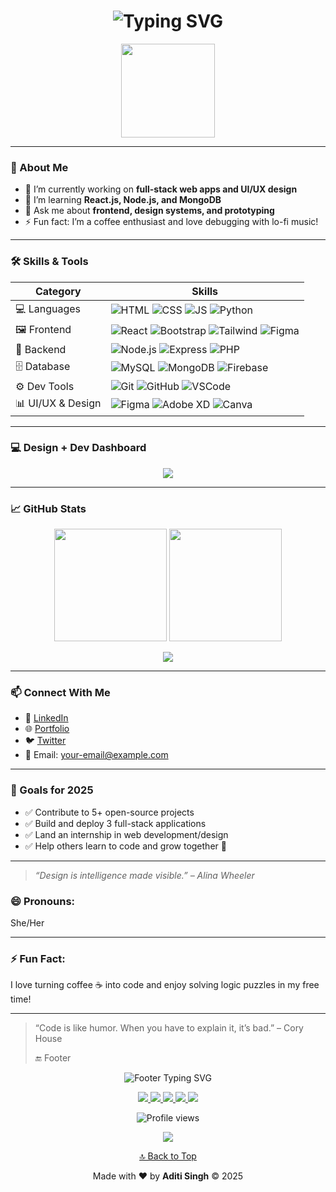 <h1 align="center">
  <img src="https://readme-typing-svg.demolab.com?font=Fira+Code&size=28&pause=1000&color=F78C6C&center=true&vCenter=true&width=435&lines=Hi+%F0%9F%91%8B%2C+I'm+Aditi+Singh;Frontend+%2B+UI%2FUX+Designer;MERN+Stack+Developer;Creative+Problem+Solver" alt="Typing SVG" />
</h1>

<p align="center">
  <img src="https://media.giphy.com/media/L8K62iTDkzGX6/giphy.gif" width="150" />
</p>

---

### 🚀 About Me
- 🔭 I’m currently working on **full-stack web apps and UI/UX design**
- 🌱 I’m learning **React.js, Node.js, and MongoDB**
- 💬 Ask me about **frontend, design systems, and prototyping**
- ⚡ Fun fact: I’m a coffee enthusiast and love debugging with lo-fi music!

---

### 🛠️ Skills & Tools

| Category          | Skills                                                                 |
|-------------------|------------------------------------------------------------------------|
| 💻 Languages       | ![HTML](https://img.shields.io/badge/-HTML5-E34F26?logo=html5&logoColor=fff) ![CSS](https://img.shields.io/badge/-CSS3-1572B6?logo=css3&logoColor=fff) ![JS](https://img.shields.io/badge/-JavaScript-F7DF1E?logo=javascript&logoColor=000) ![Python](https://img.shields.io/badge/-Python-3776AB?logo=python&logoColor=fff) |
| 🖼️ Frontend         | ![React](https://img.shields.io/badge/-React-61DAFB?logo=react&logoColor=000) ![Bootstrap](https://img.shields.io/badge/-Bootstrap-7952B3?logo=bootstrap&logoColor=fff) ![Tailwind](https://img.shields.io/badge/-Tailwind-06B6D4?logo=tailwindcss&logoColor=fff) ![Figma](https://img.shields.io/badge/-Figma-F24E1E?logo=figma&logoColor=fff) |
| 🔧 Backend          | ![Node.js](https://img.shields.io/badge/-Node.js-339933?logo=node.js&logoColor=fff) ![Express](https://img.shields.io/badge/-Express.js-000000?logo=express&logoColor=fff) ![PHP](https://img.shields.io/badge/-PHP-777BB4?logo=php&logoColor=fff) |
| 🗄️ Database         | ![MySQL](https://img.shields.io/badge/-MySQL-4479A1?logo=mysql&logoColor=fff) ![MongoDB](https://img.shields.io/badge/-MongoDB-47A248?logo=mongodb&logoColor=fff) ![Firebase](https://img.shields.io/badge/-Firebase-FFCA28?logo=firebase&logoColor=000) |
| ⚙️ Dev Tools        | ![Git](https://img.shields.io/badge/-Git-F05032?logo=git&logoColor=fff) ![GitHub](https://img.shields.io/badge/-GitHub-181717?logo=github&logoColor=fff) ![VSCode](https://img.shields.io/badge/-VSCode-007ACC?logo=visualstudiocode&logoColor=fff) |
| 📊 UI/UX & Design   | ![Figma](https://img.shields.io/badge/-Figma-F24E1E?logo=figma&logoColor=fff) ![Adobe XD](https://img.shields.io/badge/-AdobeXD-FF61F6?logo=adobexd&logoColor=fff) ![Canva](https://img.shields.io/badge/-Canva-00C4CC?logo=canva&logoColor=fff) |

---

### 💻 Design + Dev Dashboard

<p align="center">
  <img src="https://skillicons.dev/icons?i=html,css,js,react,nodejs,mongodb,git,github,figma,tailwind,vscode" />
</p>

---

### 📈 GitHub Stats

<p align="center">
  <img src="https://github-readme-stats.vercel.app/api?username=singhaditi55&show_icons=true&theme=tokyonight" height="180" />
  <img src="https://github-readme-streak-stats.herokuapp.com/?user=singhaditi55&theme=tokyonight" height="180" />
</p>

<p align="center">
  <img src="https://github-readme-stats.vercel.app/api/top-langs/?username=singhaditi55&layout=compact&theme=tokyonight" />
</p>

---

### 📫 Connect With Me

- 💼 [LinkedIn](https://linkedin.com/in/your-profile)
- 🌐 [Portfolio](https://yourportfolio.com)
- 🐦 [Twitter](https://twitter.com/yourhandle)
- 📧 Email: your-email@example.com

---

### 🌟 Goals for 2025

- ✅ Contribute to 5+ open-source projects
- ✅ Build and deploy 3 full-stack applications
- ✅ Land an internship in web development/design
- ✅ Help others learn to code and grow together 🚀

---

> *“Design is intelligence made visible.” – Alina Wheeler*


### 😄 Pronouns:
She/Her

---

### ⚡ Fun Fact:
I love turning coffee ☕ into code and enjoy solving logic puzzles in my free time!

---

> “Code is like humor. When you have to explain it, it’s bad.” – Cory House
>
> 🔚 Footer
<p align="center"> <img src="https://readme-typing-svg.demolab.com?font=Fira+Code&size=20&pause=1000&color=89DDFF&center=true&vCenter=true&width=435&lines=Thanks+for+visiting+my+profile!+;Let%27s+connect+%F0%9F%9A%80" alt="Footer Typing SVG" /> </p> <p align="center"> <a href="https://linkedin.com/in/your-profile" target="_blank"> <img src="https://img.shields.io/badge/LinkedIn-0A66C2?style=for-the-badge&logo=linkedin&logoColor=white" /> </a> <a href="mailto:your-email@example.com" target="_blank"> <img src="https://img.shields.io/badge/Gmail-EA4335?style=for-the-badge&logo=gmail&logoColor=white" /> </a> <a href="https://twitter.com/yourhandle" target="_blank"> <img src="https://img.shields.io/badge/Twitter-1DA1F2?style=for-the-badge&logo=twitter&logoColor=white" /> </a> <a href="https://yourportfolio.com" target="_blank"> <img src="https://img.shields.io/badge/Portfolio-000000?style=for-the-badge&logo=About.me&logoColor=white" /> </a> <a href="https://github.com/singhaditi55?tab=repositories" target="_blank"> <img src="https://img.shields.io/badge/My_Projects-181717?style=for-the-badge&logo=github&logoColor=white" /> </a> </p> <p align="center"> <img src="https://komarev.com/ghpvc/?username=singhaditi55&style=flat-square&color=blue" alt="Profile views" /> </p> <p align="center"> <img src="https://github-profile-trophy.vercel.app/?username=singhaditi55&theme=tokyonight&no-frame=true&margin-w=15&margin-h=15" /> </p> <p align="center"> <a href="#top">🔝 Back to Top</a> </p> <p align="center"> Made with ❤️ by <strong>Aditi Singh</strong> &copy; 2025 </p>



